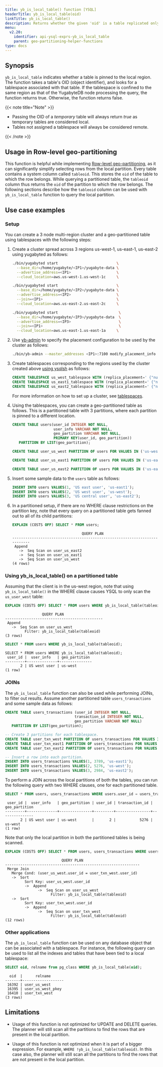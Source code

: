 ```yaml
---
title: yb_is_local_table() function [YSQL]
headerTitle: yb_is_local_table(oid)
linkTitle: yb_is_local_table()
description: Returns whether the given 'oid' is a table replicated only in the local region.
menu:
  v2.20:
    identifier: api-ysql-exprs-yb_is_local_table
    parent: geo-partitioning-helper-functions
type: docs
---
```


## Synopsis

`yb_is_local_table` indicates whether a table is pinned to the local region. The function takes a table's OID (object identifier), and looks for a tablespace associated with that table. If the tablespace is confined to the same region as that of the YugabyteDB node processing the query, the function returns true. Otherwise, the function returns false.

{{< note title="Note" >}}

* Passing the OID of a _temporary_ table will always return _true_ as temporary tables are considered local.
* Tables not assigned a tablespace will always be considered remote.

{{< /note >}}

## Usage in Row-level geo-partitioning

This function is helpful while implementing [Row-level geo-partitioning](../../../../../explore/multi-region-deployments/row-level-geo-partitioning/), as it can significantly simplify selecting rows from the local partition. Every table contains a system column called `tableoid`. This stores the `oid` of the table to which the row belongs. While querying a partitioned table, the `tableoid` column thus returns the `oid` of the partition to which the row belongs. The following sections describe how the `tableoid` column can be used with `yb_is_local_table` function to query the local partition.

## Use case examples

### Setup

 You can create a 3 node multi-region cluster and a geo-partitioned table using tablespaces with the following steps:

1. Create a cluster spread across 3 regions us-west-1, us-east-1, us-east-2 using yugabyted as follows:

    ```sh
    ./bin/yugabyted start                           \
      --base_dir=/home/yugabyte/<IP1>/yugabyte-data \
      --advertise_address=<IP1>                     \
      --cloud_location=aws.us-west-1.us-west-1c     \

    ./bin/yugabyted start                           \
      --base_dir=/home/yugabyte/<IP2>/yugabyte-data \
      --advertise_address=<IP2>                     \
      --join=<IP1>                                  \
      --cloud_location=aws.us-east-2.us-east-2c     \

    ./bin/yugabyted start                            \
      --base_dir=/home/yugabyte/<IP3>/yugabyte-data  \
      --advertise_address=<IP3>                      \
      --join=<IP1>                                   \
      --cloud_location=aws.us-east-1.us-east-1a     \
    ```

1. Use [yb-admin](../../../../../admin/yb-admin/) to specify the placement configuration to be used by the cluster as follows:

    ```sh
    ./bin/yb-admin --master_addresses <IP1>:7100 modify_placement_info aws.us-west-1.us-west-1c:1,aws.us-east-1.us-east-1a:1,aws.us-east-2.us-east-2c:1 3
    ```

1. Create tablespaces corresponding to the regions used by the cluster created above [using ysqlsh](../../../../../admin/ysqlsh/#using-ysqlsh) as follows:

    ```sql
    CREATE TABLESPACE us_west_tablespace WITH (replica_placement=' {"num_replicas":1,"placement_blocks":[     {"cloud":"aws","region":"us-west-1","zone":"us-west-1c","min_num_replicas":1}]}');
    CREATE TABLESPACE us_east1_tablespace WITH (replica_placement=' {"num_replicas":1,"placement_blocks":[     {"cloud":"aws","region":"us-east-1","zone":"us-east-1a","min_num_replicas":1}]}');
    CREATE TABLESPACE us_east2_tablespace WITH (replica_placement=' {"num_replicas":1,"placement_blocks":[     {"cloud":"aws","region":"us-east-2","zone":"us-east-2c","min_num_replicas":1}]}');
    ```

     For more information on how to set up a cluster, see [tablespaces](../../../../../explore/ysql-language-features/going-beyond-sql/tablespaces).

1. Using the tablespaces, you can create a geo-partitioned table as follows. This is a partitioned table with 3 partitions, where each partition is pinned to a different location.

    ```sql
    CREATE TABLE users(user_id INTEGER NOT NULL,
                       user_info VARCHAR NOT NULL,
                       geo_partition VARCHAR NOT NULL,
                       PRIMARY KEY(user_id, geo_partition))
       PARTITION BY LIST(geo_partition);

    CREATE TABLE user_us_west PARTITION OF users FOR VALUES IN ('us-west') TABLESPACE us_west_tablespace;

    CREATE TABLE user_us_east1 PARTITION OF users FOR VALUES IN ('us-east1') TABLESPACE     us_east1_tablespace;

    CREATE TABLE user_us_east2 PARTITION OF users FOR VALUES IN ('us-east2') TABLESPACE     us_east2_tablespace;
    ```

1. Insert some sample data to the `users` table as follows:

    ```sql
    INSERT INTO users VALUES(1, 'US east user', 'us-east1');
    INSERT INTO users VALUES(2, 'US west user', 'us-west');
    INSERT INTO users VALUES(3, 'US central user', 'us-east2');
    ```

1. In a partitioned setup, if there are no WHERE clause restrictions on the partition key, note that every query on a partitioned table gets fanned out to all of its child partitions:

    ```sql
    EXPLAIN (COSTS OFF) SELECT * FROM users;
    ```

    ```output
                                    QUERY PLAN
    ---------------------------------------------------------------------------
     Append
       ->  Seq Scan on user_us_east2
       ->  Seq Scan on user_us_east1
       ->  Seq Scan on user_us_west
    (4 rows)
    ```

### Using yb_is_local_table() on a partitioned table

Assuming that the client is in the us-west region, note that using `yb_is_local_table()` in the WHERE clause causes YSQL to only scan the `us_user_west` table:

```sql
EXPLAIN (COSTS OFF) SELECT * FROM users WHERE yb_is_local_table(tableoid);
```

```output
                 QUERY PLAN
---------------------------------------------
 Append
   ->  Seq Scan on user_us_west
         Filter: yb_is_local_table(tableoid)
(3 rows)
```

```sql
SELECT * FROM users WHERE yb_is_local_table(tableoid);
```

```output
SELECT * FROM users WHERE yb_is_local_table(tableoid);
 user_id |  user_info   | geo_partition
---------+--------------+---------------
       2 | US west user | us-west
(1 row)
```

### JOINs

The `yb_is_local_table` function can also be used while performing JOINs, to filter out results.
Assume another partitioned table `users_transactions` and some sample data as follows:

```sql
CREATE TABLE users_transactions (user_id INTEGER NOT NULL,
                                transaction_id INTEGER NOT NULL,
                                geo_partition VARCHAR NOT NULL)
   PARTITION BY LIST(geo_partition);

-- Create 3 partitions for each tablespace.
CREATE TABLE user_txn_west PARTITION OF users_transactions FOR VALUES IN ('us-west') TABLESPACE us_west_tablespace;
CREATE TABLE user_txn_east1 PARTITION OF users_transactions FOR VALUES IN ('us-east1') TABLESPACE us_east1_tablespace;
CREATE TABLE user_txn_east2 PARTITION OF users_transactions FOR VALUES IN ('us-east2') TABLESPACE us_east2_tablespace;

-- Insert a row into each partition.
INSERT INTO users_transactions VALUES(1, 3789, 'us-east1');
INSERT INTO users_transactions VALUES(2, 5276, 'us-west');
INSERT INTO users_transactions VALUES(3, 2984, 'us-east2');
```

To perform a JOIN across the local partitions of both the tables, you can run the following query with two WHERE clauses, one for each partitioned table.

```sql
SELECT * FROM users, users_transactions WHERE users.user_id = users_transactions.user_id AND yb_is_local_table(users.tableoid) AND yb_is_local_table(users_transactions.tableoid);
```

```output
 user_id |  user_info   | geo_partition | user_id | transaction_id | geo_partition
---------+--------------+---------------+---------+----------------+---------------
       2 | US west user | us-west       |       2 |           5276 | us-west
(1 row)
```

Note that only the local partition in both the partitioned tables is being scanned.

```sql
EXPLAIN (COSTS OFF) SELECT * FROM users, users_transactions WHERE users.user_id = users_transactions.user_id AND yb_is_local_table(users.tableoid) AND yb_is_local_table(users_transactions.tableoid);
```

```output
                          QUERY PLAN
--------------------------------------------------------------
 Merge Join
   Merge Cond: (user_us_west.user_id = user_txn_west.user_id)
   ->  Sort
         Sort Key: user_us_west.user_id
         ->  Append
               ->  Seq Scan on user_us_west
                     Filter: yb_is_local_table(tableoid)
   ->  Sort
         Sort Key: user_txn_west.user_id
         ->  Append
               ->  Seq Scan on user_txn_west
                     Filter: yb_is_local_table(tableoid)
(12 rows)

```

### Other applications

The `yb_is_local_table` function can be used on any database object that can be associated with a tablespace. For instance, the following query can be used to list all the indexes and tables that have been tied to a local tablespace:

```sql
SELECT oid, relname from pg_class WHERE yb_is_local_table(oid);
```

```output
  oid  |      relname
-------+-------------------
 16392 | user_us_west
 16395 | user_us_west_pkey
 16410 | user_txn_west
(3 rows)
```

## Limitations

* Usage of this function is not optimized for UPDATE and DELETE queries. The planner will still scan all the partitions to find the rows that are present in the local partition.

* Usage of this function is not optimized when it is part of a bigger expression. For example, `WHERE !yb_is_local_table(tableoid)`. In this case also, the planner will still scan all the partitions to find the rows that are not present in the local partition.
